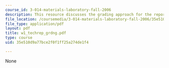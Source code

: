 ```yaml
---
course_id: 3-014-materials-laboratory-fall-2006
description: This resource discusses the grading approach for the reports of experiments.
file_location: /coursemedia/3-014-materials-laboratory-fall-2006/35e510d9a77bce2f0f1ff25a274de1f4_w1_techrep_grdng.pdf
file_type: application/pdf
layout: pdf
title: w1_techrep_grdng.pdf
type: course
uid: 35e510d9a77bce2f0f1ff25a274de1f4

---
```

None